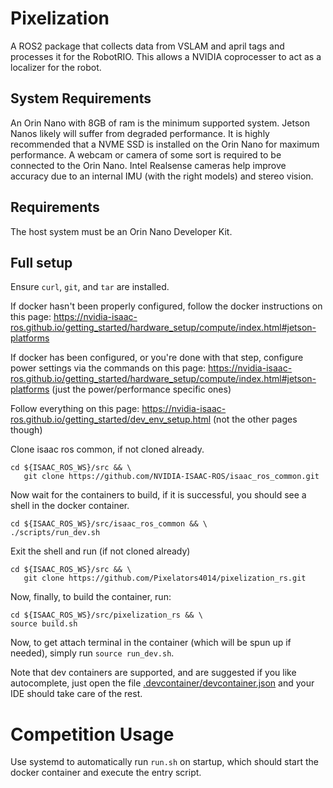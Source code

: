 # Pixelization

A ROS2 package that collects data from VSLAM and april tags and processes it for the RobotRIO. This allows a NVIDIA coprocesser to act as a localizer for the robot.

## System Requirements

An Orin Nano with 8GB of ram is the minimum supported system.
Jetson Nanos likely will suffer from degraded performance.
It is highly recommended that a NVME SSD is installed on the Orin Nano for maximum performance.
A webcam or camera of some sort is required to be connected to the Orin Nano.
Intel Realsense cameras help improve accuracy due to an internal IMU (with the right models) and stereo vision.

## Requirements

The host system must be an Orin Nano Developer Kit.
## Full setup
Ensure `curl`, `git`, and `tar` are installed.

If docker hasn't been properly configured, follow the docker instructions on this page: https://nvidia-isaac-ros.github.io/getting_started/hardware_setup/compute/index.html#jetson-platforms

If docker has been configured, or you're done with that step, configure power settings via the commands on this page: https://nvidia-isaac-ros.github.io/getting_started/hardware_setup/compute/index.html#jetson-platforms (just the power/performance specific ones)

Follow everything on this page: https://nvidia-isaac-ros.github.io/getting_started/dev_env_setup.html (not the other pages though)

Clone isaac ros common, if not cloned already.
```shell
cd ${ISAAC_ROS_WS}/src && \
   git clone https://github.com/NVIDIA-ISAAC-ROS/isaac_ros_common.git
```
Now wait for the containers to build, if it is successful, you should see a shell in the docker container.
```shell
cd ${ISAAC_ROS_WS}/src/isaac_ros_common && \
./scripts/run_dev.sh
```

Exit the shell and run (if not cloned already)
```shell
cd ${ISAAC_ROS_WS}/src && \
   git clone https://github.com/Pixelators4014/pixelization_rs.git
```
Now, finally, to build the container, run:
```shell
cd ${ISAAC_ROS_WS}/src/pixelization_rs && \
source build.sh
```

Now, to get attach terminal in the container (which will be spun up if needed), simply run `source run_dev.sh`.

Note that dev containers are supported, and are suggested if you like autocomplete,
just open the file [.devcontainer/devcontainer.json](.devcontainer/devcontainer.json) and your IDE should take care of the rest.


# Competition Usage

Use systemd to automatically run `run.sh` on startup, which should start the docker container and execute the entry script.

